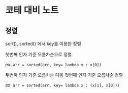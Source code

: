 # 코테 대비 노트 

## 정렬
sort(), sorted() 에서 key를 이용한 정렬

첫번째 인자 기준 오름차순으로 정렬

ex: `arr = sorted(arr, key= lambda x : x[0])`

두번째 인자 기준 오름차순 다음 첫번째 인자 기준 오름차순 정렬

ex: `arr = sorted(arr, key= lambda x : (x[1], x[0]))`
